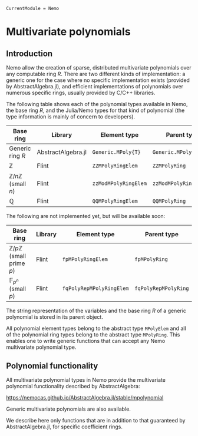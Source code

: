 ```@meta
CurrentModule = Nemo
```

# Multivariate polynomials

## Introduction

Nemo allow the creation of sparse, distributed multivariate polynomials over any
computable ring $R$. There are two different kinds of implementation: a generic one for
the case where no specific implementation exists (provided by AbstractAlgebra.jl), and
efficient implementations of polynomials over numerous specific rings, usually provided
by C/C++ libraries.

The following table shows each of the polynomial types available in Nemo, the
base ring $R$, and the Julia/Nemo types for that kind of polynomial (the type
information is mainly of concern to developers).

Base ring                                   | Library             | Element type             | Parent type
--------------------------------------------|---------------------|--------------------------|----------------------
Generic ring $R$                            | AbstractAlgebra.jl  | `Generic.MPoly{T}`       | `Generic.MPolyRing{T}`
$\mathbb{Z}$                                | Flint               | `ZZMPolyRingElem`        | `ZZMPolyRing`
$\mathbb{Z}/n\mathbb{Z}$ (small $n$)        | Flint               | `zzModMPolyRingElem`     | `zzModMPolyRing`
$\mathbb{Q}$                                | Flint               | `QQMPolyRingElem`        | `QQMPolyRing`

The following are not implemented yet, but will be available soon:

Base ring                                   | Library             | Element type        | Parent type
--------------------------------------------|---------------------|--------------------------|----------------------
$\mathbb{Z}/p\mathbb{Z}$ (small prime $p$)  | Flint               | `fpMPolyRingElem`        | `fpMPolyRing`
$\mathbb{F}_{p^n}$ (small $p$)              | Flint               | `fqPolyRepMPolyRingElem` | `fqPolyRepMPolyRing`

The string representation of the variables and the base ring $R$ of a generic
polynomial is stored in its parent object. 

All polynomial element types belong to the abstract type `MPolyElem` and all of
the polynomial ring types belong to the abstract type `MPolyRing`. This enables
one to write generic functions that can accept any Nemo multivariate polynomial type.

## Polynomial functionality

All multivariate polynomial types in Nemo provide the multivariate polynomial
functionality described by AbstractAlgebra:

<https://nemocas.github.io/AbstractAlgebra.jl/stable/mpolynomial>

Generic multivariate polynomials are also available.

We describe here only functions that are in addition to that guaranteed by
AbstractAlgebra.jl, for specific coefficient rings.
